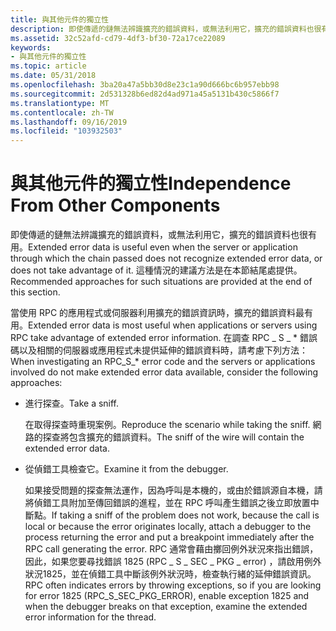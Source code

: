 ```yaml
---
title: 與其他元件的獨立性
description: 即使傳遞的鏈無法辨識擴充的錯誤資料，或無法利用它，擴充的錯誤資料也很有用。 這種情況的建議方法是在本節結尾處提供。
ms.assetid: 32c52afd-cd79-4df3-bf30-72a17ce22089
keywords:
- 與其他元件的獨立性
ms.topic: article
ms.date: 05/31/2018
ms.openlocfilehash: 3ba20a47a5bb30d8e23c1a90d666bc6b957ebb98
ms.sourcegitcommit: 2d531328b6ed82d4ad971a45a5131b430c5866f7
ms.translationtype: MT
ms.contentlocale: zh-TW
ms.lasthandoff: 09/16/2019
ms.locfileid: "103932503"
---
```

# <a name="independence-from-other-components"></a><span data-ttu-id="f7d36-105">與其他元件的獨立性</span><span class="sxs-lookup"><span data-stu-id="f7d36-105">Independence From Other Components</span></span>

<span data-ttu-id="f7d36-106">即使傳遞的鏈無法辨識擴充的錯誤資料，或無法利用它，擴充的錯誤資料也很有用。</span><span class="sxs-lookup"><span data-stu-id="f7d36-106">Extended error data is useful even when the server or application through which the chain passed does not recognize extended error data, or does not take advantage of it.</span></span> <span data-ttu-id="f7d36-107">這種情況的建議方法是在本節結尾處提供。</span><span class="sxs-lookup"><span data-stu-id="f7d36-107">Recommended approaches for such situations are provided at the end of this section.</span></span>

<span data-ttu-id="f7d36-108">當使用 RPC 的應用程式或伺服器利用擴充的錯誤資訊時，擴充的錯誤資料最有用。</span><span class="sxs-lookup"><span data-stu-id="f7d36-108">Extended error data is most useful when applications or servers using RPC take advantage of extended error information.</span></span> <span data-ttu-id="f7d36-109">在調查 RPC \_ S \_ \* 錯誤碼以及相關的伺服器或應用程式未提供延伸的錯誤資料時，請考慮下列方法：</span><span class="sxs-lookup"><span data-stu-id="f7d36-109">When investigating an RPC\_S\_\* error code and the servers or applications involved do not make extended error data available, consider the following approaches:</span></span>

-   <span data-ttu-id="f7d36-110">進行探查。</span><span class="sxs-lookup"><span data-stu-id="f7d36-110">Take a sniff.</span></span>

    <span data-ttu-id="f7d36-111">在取得探查時重現案例。</span><span class="sxs-lookup"><span data-stu-id="f7d36-111">Reproduce the scenario while taking the sniff.</span></span> <span data-ttu-id="f7d36-112">網路的探查將包含擴充的錯誤資料。</span><span class="sxs-lookup"><span data-stu-id="f7d36-112">The sniff of the wire will contain the extended error data.</span></span>

-   <span data-ttu-id="f7d36-113">從偵錯工具檢查它。</span><span class="sxs-lookup"><span data-stu-id="f7d36-113">Examine it from the debugger.</span></span>

    <span data-ttu-id="f7d36-114">如果接受問題的探查無法運作，因為呼叫是本機的，或由於錯誤源自本機，請將偵錯工具附加至傳回錯誤的進程，並在 RPC 呼叫產生錯誤之後立即放置中斷點。</span><span class="sxs-lookup"><span data-stu-id="f7d36-114">If taking a sniff of the problem does not work, because the call is local or because the error originates locally, attach a debugger to the process returning the error and put a breakpoint immediately after the RPC call generating the error.</span></span> <span data-ttu-id="f7d36-115">RPC 通常會藉由擲回例外狀況來指出錯誤，因此，如果您要尋找錯誤 1825 (RPC \_ S \_ SEC \_ PKG \_ error) ，請啟用例外狀況1825，並在偵錯工具中斷該例外狀況時，檢查執行緒的延伸錯誤資訊。</span><span class="sxs-lookup"><span data-stu-id="f7d36-115">RPC often indicates errors by throwing exceptions, so if you are looking for error 1825 (RPC\_S\_SEC\_PKG\_ERROR), enable exception 1825 and when the debugger breaks on that exception, examine the extended error information for the thread.</span></span>

 

 




